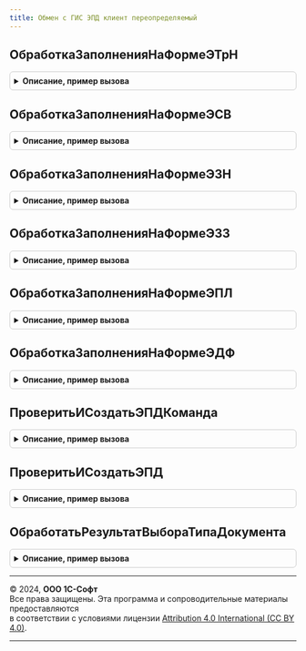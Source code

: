 ```yaml
---
title: Обмен с ГИС ЭПД клиент переопределяемый
---
```



## ОбработкаЗаполненияНаФормеЭТрН
<details style="margin: 1em 0; padding: 0.5em; border: 1px solid #ccc; border-radius: 6px;">

<summary style="font-weight: bold; cursor: pointer;">Описание, пример вызова</summary>

```bsl

//@skip-check module-empty-method
// Обработчик заполнения документа
//
// Параметры:
//  Форма - ФормаКлиентскогоПриложения - Форма:
//  ДанныеЗаполнения - произвольный - данные для заполнения
Процедура ОбработкаЗаполненияНаФормеЭТрН(Форма, ДанныеЗаполнения) Экспорт
```

Пример вызова
```bsl
ОбменСГИСЭПДКлиентПереопределяемый.ОбработкаЗаполненияНаФормеЭТрН(Форма, ДанныеЗаполнения) 
```
</details>

## ОбработкаЗаполненияНаФормеЭСВ
<details style="margin: 1em 0; padding: 0.5em; border: 1px solid #ccc; border-radius: 6px;">

<summary style="font-weight: bold; cursor: pointer;">Описание, пример вызова</summary>

```bsl

//@skip-check module-empty-method
// Обработчик заполнения документа
//
// Параметры:
//  Форма - ФормаКлиентскогоПриложения - Форма:
//  ДанныеЗаполнения - произвольный - данные для заполнения
Процедура ОбработкаЗаполненияНаФормеЭСВ(Форма, ДанныеЗаполнения) Экспорт
```

Пример вызова
```bsl
ОбменСГИСЭПДКлиентПереопределяемый.ОбработкаЗаполненияНаФормеЭСВ(Форма, ДанныеЗаполнения) 
```
</details>

## ОбработкаЗаполненияНаФормеЭЗН
<details style="margin: 1em 0; padding: 0.5em; border: 1px solid #ccc; border-radius: 6px;">

<summary style="font-weight: bold; cursor: pointer;">Описание, пример вызова</summary>

```bsl

//@skip-check module-empty-method
// Обработчик заполнения документа
//
// Параметры:
//  Форма - ФормаКлиентскогоПриложения - Форма:
//  ДанныеЗаполнения - произвольный - данные для заполнения
Процедура ОбработкаЗаполненияНаФормеЭЗН(Форма, ДанныеЗаполнения) Экспорт
```

Пример вызова
```bsl
ОбменСГИСЭПДКлиентПереопределяемый.ОбработкаЗаполненияНаФормеЭЗН(Форма, ДанныеЗаполнения) 
```
</details>

## ОбработкаЗаполненияНаФормеЭЗЗ
<details style="margin: 1em 0; padding: 0.5em; border: 1px solid #ccc; border-radius: 6px;">

<summary style="font-weight: bold; cursor: pointer;">Описание, пример вызова</summary>

```bsl

//@skip-check module-empty-method
// Обработчик заполнения документа
//
// Параметры:
//  Форма - ФормаКлиентскогоПриложения - Форма:
//  ДанныеЗаполнения - произвольный - данные для заполнения
Процедура ОбработкаЗаполненияНаФормеЭЗЗ(Форма, ДанныеЗаполнения) Экспорт
```

Пример вызова
```bsl
ОбменСГИСЭПДКлиентПереопределяемый.ОбработкаЗаполненияНаФормеЭЗЗ(Форма, ДанныеЗаполнения) 
```
</details>

## ОбработкаЗаполненияНаФормеЭПЛ
<details style="margin: 1em 0; padding: 0.5em; border: 1px solid #ccc; border-radius: 6px;">

<summary style="font-weight: bold; cursor: pointer;">Описание, пример вызова</summary>

```bsl

//@skip-check module-empty-method
// Обработчик заполнения документа
//
// Параметры:
//  Форма - ФормаКлиентскогоПриложения - Форма:
//  ДанныеЗаполнения - произвольный - данные для заполнения
Процедура ОбработкаЗаполненияНаФормеЭПЛ(Форма, ДанныеЗаполнения) Экспорт
```

Пример вызова
```bsl
ОбменСГИСЭПДКлиентПереопределяемый.ОбработкаЗаполненияНаФормеЭПЛ(Форма, ДанныеЗаполнения) 
```
</details>

## ОбработкаЗаполненияНаФормеЭДФ
<details style="margin: 1em 0; padding: 0.5em; border: 1px solid #ccc; border-radius: 6px;">

<summary style="font-weight: bold; cursor: pointer;">Описание, пример вызова</summary>

```bsl

//@skip-check module-empty-method
// Обработчик заполнения документа
//
// Параметры:
//  Форма - ФормаКлиентскогоПриложения - Форма:
//  ДанныеЗаполнения - произвольный - данные для заполнения
Процедура ОбработкаЗаполненияНаФормеЭДФ(Форма, ДанныеЗаполнения) Экспорт
```

Пример вызова
```bsl
ОбменСГИСЭПДКлиентПереопределяемый.ОбработкаЗаполненияНаФормеЭДФ(Форма, ДанныеЗаполнения) 
```
</details>

## ПроверитьИСоздатьЭПДКоманда
<details style="margin: 1em 0; padding: 0.5em; border: 1px solid #ccc; border-radius: 6px;">

<summary style="font-weight: bold; cursor: pointer;">Описание, пример вызова</summary>

```bsl

// Проверить и создать ЭПД (команда).
//
// Параметры:
//  ПроверяемыеОбъекты - Массив из ДокументСсылка, ДокументОбъект.ЭлектроннаяТранспортнаяНакладная, ДокументОбъект.ЭлектронныйЗаказНаряд
//  ПараметрыВыполнения - см. ПодключаемыеКомандыКлиентСервер.ПараметрыВыполненияКоманды
Процедура ПроверитьИСоздатьЭПДКоманда(ПроверяемыеОбъекты, ПараметрыВыполнения) Экспорт
```

Пример вызова
```bsl
ОбменСГИСЭПДКлиентПереопределяемый.ПроверитьИСоздатьЭПДКоманда(ПроверяемыеОбъекты, ПараметрыВыполнения) 
```
</details>

## ПроверитьИСоздатьЭПД
<details style="margin: 1em 0; padding: 0.5em; border: 1px solid #ccc; border-radius: 6px;">

<summary style="font-weight: bold; cursor: pointer;">Описание, пример вызова</summary>

```bsl

// Проверить и создать ЭПД.
//
// Параметры:
//  ТипЭпд - Тип
//  ПроверяемыеОбъекты - Массив из ДокументСсылка, ДокументОбъект.ЭлектроннаяТранспортнаяНакладная, ДокументОбъект.ЭлектронныйЗаказНаряд -ПараметрыВыполнения -
// См. ПодключаемыеКомандыКлиентСервер.ПараметрыВыполненияКоманды
Процедура ПроверитьИСоздатьЭПД(ТипЭпд, ПроверяемыеОбъекты) Экспорт
```

Пример вызова
```bsl
ОбменСГИСЭПДКлиентПереопределяемый.ПроверитьИСоздатьЭПД(ТипЭпд, ПроверяемыеОбъекты) 
```
</details>

## ОбработатьРезультатВыбораТипаДокумента
<details style="margin: 1em 0; padding: 0.5em; border: 1px solid #ccc; border-radius: 6px;">

<summary style="font-weight: bold; cursor: pointer;">Описание, пример вызова</summary>

```bsl

// Обработать результат выбора типа документа.
//
// Параметры:
//  ВыбранноеЗначение - ЭлементСпискаЗначений -
//  ДополнительныеПараметры - Структура -
Процедура ОбработатьРезультатВыбораТипаДокумента(ВыбранноеЗначение, ДополнительныеПараметры) Экспорт
```

Пример вызова
```bsl
ОбменСГИСЭПДКлиентПереопределяемый.ОбработатьРезультатВыбораТипаДокумента(ВыбранноеЗначение, ДополнительныеПараметры) 
```
</details>

---

© 2024, **ООО 1С-Софт**  
Все права защищены. Эта программа и сопроводительные материалы предоставляются  
в соответствии с условиями лицензии [Attribution 4.0 International (CC BY 4.0)](https://creativecommons.org/licenses/by/4.0/legalcode).

---
